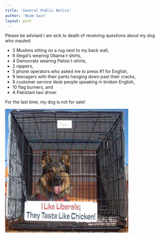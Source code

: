 ```yaml
---
title: 'General Public Notice'
author: 'Noam Sain'
layout: post
---
```


Please be advised I am sick to death of receiving questions about my dog who mauled:

- 3 Muslims sitting on a rug next to my back wall,
- 6 illegal’s wearing Obama t-shirts,
- 4 Democrats wearing Pelosi t-shirts,
- 2 rappers,
- 5 phone operators who asked me to press #1 for English,
- 9 teenagers with their pants hanging down past their cracks,
- 8 customer service desk people speaking in broken English,
- 10 flag burners, and
- A Pakistani taxi driver.

For the last time, my dog is not for sale!

![liberals taste like chicken](/assets/2014/2014-12-liberals-taste-like-chicken.jpg)